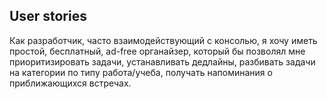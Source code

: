 
## User stories

Как разработчик, часто взаимодействующий с консолью, я хочу иметь простой, бесплатный, ad-free органайзер, который бы позволял мне приоритизировать задачи, устанавливать дедлайны, разбивать задачи на категории по типу работа/учеба, получать напоминания о приближающихся встречах.

